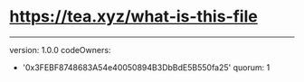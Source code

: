# https://tea.xyz/what-is-this-file
---
version: 1.0.0
codeOwners:
  - '0x3FEBF8748683A54e40050894B3DbBdE5B550fa25'
quorum: 1


